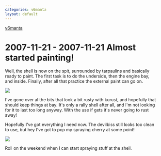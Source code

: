 ```yaml
---
categories: v6manta
layout: default
---
```


[v6manta](/v6manta)

# 2007-11-21 - 2007-11-21 Almost started painting!
Well, the shell is now on the spit, surrounded by tarpaulins and basically ready to paint. The first task is to do the underside, then the engine bay, and inside. Finally, after all that practice the external paint can go on.

![](/img/v6manta/manta0096.jpg)

I've gone over al the bits that look a bit rusty with kurust, and hopefully that should keep things at bay. It's only a rally shell after all, and I'm not looking for it to last too long anyway. With the use if gets it's never going to rust away!

Hopefully I've got everything I need now. The devilbiss still looks too clean to use, but hey I've got to pop my spraying cherry at some point!

![](/img/v6manta/manta0097.jpg)

Roll on the weekend when I can start spraying stuff at the shell.